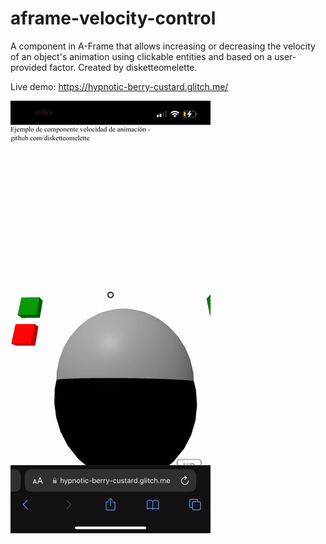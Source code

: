 # aframe-velocity-control
A component in A-Frame that allows increasing or decreasing the velocity of an object's animation using clickable entities and based on a user-provided factor. Created by disketteomelette.

Live demo: https://hypnotic-berry-custard.glitch.me/

![Animated gif of a-frame velocity control custom component in action](https://raw.githubusercontent.com/disketteomelette/aframe-velocity-control/main/sample.gif)

